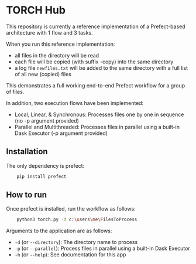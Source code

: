 # TORCH Hub

This repository is currently a reference implementation of a Prefect-based architecture with 1 flow and 3 tasks.

When you run this reference implementation:

- all files in the directory will be read 
- each file will be copied (with suffix -copy) into the same directory
- a log file `newfiles.txt` will be added to the same directory with a full list of all new (copied) files

This demonstrates a full working end-to-end Prefect workflow for a group of files.

In addition, two execution flows have been implemented:

- Local, Linear, & Synchronous: Processes files one by one in sequence (no -p argument provided)
- Parallel and Multithreaded: Processes files in parallel using a built-in Dask Executor (-p argument provided)

## Installation

The only dependency is prefect:
```bash
    pip install prefect
```

## How to run

Once prefect is installed, run the workflow as follows:

```bash
    python3 torch.py -d c:\users\me\FilesToProcess
```

Arguments to the application are as follows:

- `-d` (or `--directory`): The directory name to process
- `-p` (or `--parallel`): Process files in parallel using a built-in Dask Executor
- `-h` (or `--help`): See documentation for this app
